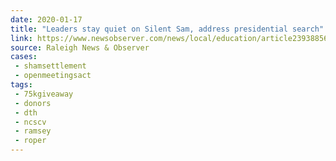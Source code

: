 ```yaml
---
date: 2020-01-17
title: "Leaders stay quiet on Silent Sam, address presidential search"
link: https://www.newsobserver.com/news/local/education/article239388568.html
source: Raleigh News & Observer
cases:
 - shamsettlement
 - openmeetingsact
tags:
 - 75kgiveaway
 - donors
 - dth
 - ncscv
 - ramsey
 - roper
---
```

